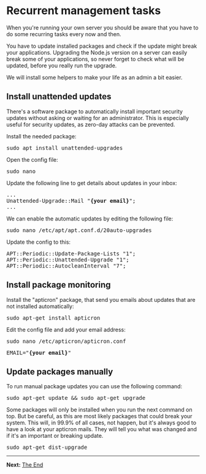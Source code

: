 # Recurrent management tasks

When you're running your own server you should be aware that you have to do some recurring tasks every now and then.

You have to update installed packages and check if the update might break your applications. Upgrading the Node.js version on a server can easily break some of your applications, so never forget to check what will be updated, before you really run the upgrade.

We will install some helpers to make your life as an admin a bit easier.

## Install unattended updates

There's a software package to automatically install important security updates without asking or waiting for an administrator. This is especially useful for security updates, as zero-day attacks can be prevented.

Install the needed package:  
<pre>
sudo apt install unattended-upgrades
</pre>

Open the config file:  
<pre>
sudo nano 
</pre>

Update the following line to get details about updates in your inbox:  
<pre>
...
Unattended-Upgrade::Mail "<b>{your email}</b>";
...
</pre>

We can enable the automatic updates by editing the following file:  
<pre>
sudo nano /etc/apt/apt.conf.d/20auto-upgrades
</pre>

Update the config to this:  
<pre>
APT::Periodic::Update-Package-Lists "1";
APT::Periodic::Unattended-Upgrade "1";
APT::Periodic::AutocleanInterval "7";
</pre>

## Install package monitoring

Install the "apticron" package, that send you emails about updates that are not installed automatically:  
<pre>
sudo apt-get install apticron
</pre>

Edit the config file and add your email address:  
<pre>
sudo nano /etc/apticron/apticron.conf
</pre>
<pre>
EMAIL="<b>{your email}</b>"
</pre>

## Update packages manually

To run manual package updates you can use the following command:  
<pre>
sudo apt-get update &amp;&amp; sudo apt-get upgrade
</pre>

Some packages will only be installed when you run the next command on top. But be careful, as this are most likely packages that could break your system. This will, in 99.9% of all cases, not happen, but it's always good to have a look at your apticron mails. They will tell you what was changed and if it's an important or breaking update.
<pre>
sudo apt-get dist-upgrade
</pre>

---
__Next:__ [The End](./the-end.md)